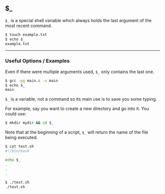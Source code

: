 $_
-----

`$_` is a special shell variable which always holds the last argument of the most recent command.

~~~ bash
$ touch example.txt
$ echo $_
example.txt
~~~

---

### Useful Options / Examples

Even if there were multiple arguments used, `$_` only contains the last one.

~~~ bash
$ gcc -pg main.c -o main
$ echo $_
main
~~~

`$_` is a variable, not a command so its main use is to save you some typing.

For example, say you want to create a new directory and go into it. You could use:

~~~ bash
$ mkdir mydir && cd $_
~~~

Note that at the beginning of a script, `$_` will return the name of the file being executed.

~~~ bash
$ cat test.sh
#!/bin/bash

echo $_
.
.
.

$ ./test.sh
./test.sh
~~~

